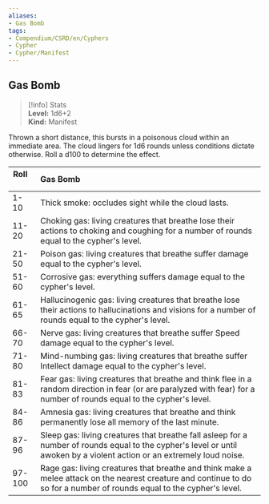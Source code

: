 ```yaml
---
aliases:
- Gas Bomb
tags:
- Compendium/CSRD/en/Cyphers
- Cypher
- Cypher/Manifest
---
```


  
## Gas Bomb  
>[!info] Stats  
> **Level:** 1d6+2  
> **Kind:** Manifest
  
Thrown a short distance, this bursts in a poisonous cloud within an immediate area. The cloud lingers for 1d6 rounds unless conditions dictate otherwise. Roll a d100 to determine the effect.  

|  Roll &nbsp; &nbsp; &nbsp; | Gas Bomb  |  
| ------------- | :----------- |  
| 1-10 | Thick smoke: occludes sight while the cloud lasts. |  
| 11-20 | Choking gas: living creatures that breathe lose their actions to choking and coughing for a number of rounds equal to the cypher's level. |  
| 21-50 | Poison gas: living creatures that breathe suffer damage equal to the cypher's level. |  
| 51-60 | Corrosive gas: everything suffers damage equal to the cypher's level. |  
| 61-65 | Hallucinogenic gas: living creatures that breathe lose their actions to hallucinations and visions for a number of rounds equal to the cypher's level. |  
| 66-70 | Nerve gas: living creatures that breathe suffer Speed damage equal to the cypher's level. |  
| 71-80 | Mind-numbing gas: living creatures that breathe suffer Intellect damage equal to the cypher's level. |  
| 81-83 | Fear gas: living creatures that breathe and think flee in a random direction in fear (or are paralyzed with fear) for a number of rounds equal to the cypher's level. |  
| 84-86 | Amnesia gas: living creatures that breathe and think permanently lose all memory of the last minute. |  
| 87-96 | Sleep gas: living creatures that breathe fall asleep for a number of rounds equal to the cypher's level or until awoken by a violent action or an extremely loud noise. |  
| 97-100 | Rage gas: living creatures that breathe and think make a melee attack on the nearest creature and continue to do so for a number of rounds equal to the cypher's level. |